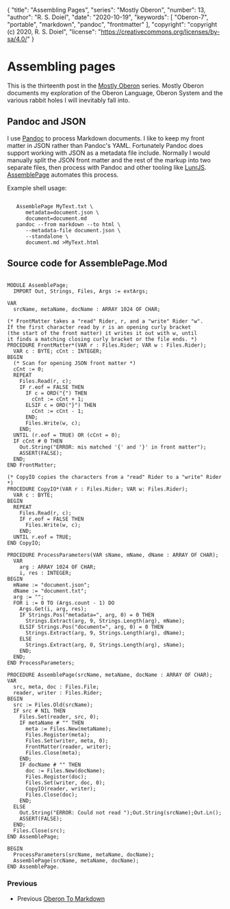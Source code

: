 {
	"title": "Assembling Pages",
	"series": "Mostly Oberon",
	"number": 13,
	"author": "R. S. Doiel",
	"date": "2020-10-19",
	"keywords": [ "Oberon-7", "portable", "markdown", "pandoc", "frontmatter" ],
	"copyright": "copyright (c) 2020, R. S. Doiel",
	"license": "https://creativecommons.org/licenses/by-sa/4.0/"
}

Assembling pages
================

This is the thirteenth post in the [Mostly Oberon](https://rsdoiel.github.io/blog/2020/04/11/Mostly-Oberon.html) series. Mostly Oberon documents my exploration of the Oberon Language, Oberon System and the various rabbit holes I will inevitably fall into.

Pandoc and JSON
---------------

I use [Pandoc](https://pandoc.org) to process Markdown documents. I like to keep my
front matter in JSON rather than Pandoc's YAML. Fortunately Pandoc
does support working with JSON as a metadata file include. Normally I would
manually split the JSON front matter and the rest of the markup into two
separate files, then process with Pandoc and other tooling like
[LunrJS](https://lunrjs.com). [AssemblePage](AssemblePage.Mod) automates this
process.

Example shell usage:

~~~

   AssemblePage MyText.txt \
      metadata=document.json \
      document=document.md
   pandoc --from markdown --to html \
      --metadata-file document.json \
      --standalone \
      document.md >MyText.html

~~~

Source code for **AssemblePage.Mod**
------------------------------------

~~~

MODULE AssemblePage;
  IMPORT Out, Strings, Files, Args := extArgs;

VAR
  srcName, metaName, docName : ARRAY 1024 OF CHAR;

(* FrontMatter takes a "read" Rider, r, and a "write" Rider "w".
If the first character read by r is an opening curly bracket
(the start of the front matter) it writes it out with w, until
it finds a matching closing curly bracket or the file ends. *)
PROCEDURE FrontMatter*(VAR r : Files.Rider; VAR w : Files.Rider);
  VAR c : BYTE; cCnt : INTEGER;
BEGIN
  (* Scan for opening JSON front matter *)
  cCnt := 0;
  REPEAT
    Files.Read(r, c);
    IF r.eof = FALSE THEN
      IF c = ORD("{") THEN
        cCnt := cCnt + 1;
      ELSIF c = ORD("}") THEN
        cCnt := cCnt - 1;
      END;
      Files.Write(w, c);
    END;
  UNTIL (r.eof = TRUE) OR (cCnt = 0);
  IF cCnt # 0 THEN
    Out.String("ERROR: mis matched '{' and '}' in front matter");
    ASSERT(FALSE);
  END;
END FrontMatter;

(* CopyIO copies the characters from a "read" Rider to a "write" Rider *)
PROCEDURE CopyIO*(VAR r : Files.Rider; VAR w: Files.Rider);
  VAR c : BYTE;
BEGIN
  REPEAT
    Files.Read(r, c);
    IF r.eof = FALSE THEN
      Files.Write(w, c);
    END;
  UNTIL r.eof = TRUE;
END CopyIO;

PROCEDURE ProcessParameters(VAR sName, mName, dName : ARRAY OF CHAR);
  VAR
    arg : ARRAY 1024 OF CHAR;
    i, res : INTEGER;
BEGIN
  mName := "document.json";
  dName := "document.txt";
  arg := "";
  FOR i := 0 TO (Args.count - 1) DO
    Args.Get(i, arg, res);
    IF Strings.Pos("metadata=", arg, 0) = 0 THEN
      Strings.Extract(arg, 9, Strings.Length(arg), mName);
    ELSIF Strings.Pos("document=", arg, 0) = 0 THEN
      Strings.Extract(arg, 9, Strings.Length(arg), dName);
    ELSE
      Strings.Extract(arg, 0, Strings.Length(arg), sName);
    END;
  END;
END ProcessParameters;

PROCEDURE AssemblePage(srcName, metaName, docName : ARRAY OF CHAR);
VAR
  src, meta, doc : Files.File;
  reader, writer : Files.Rider;
BEGIN
  src := Files.Old(srcName);
  IF src # NIL THEN
    Files.Set(reader, src, 0);
    IF metaName # "" THEN
      meta := Files.New(metaName);
      Files.Register(meta);
      Files.Set(writer, meta, 0);
      FrontMatter(reader, writer);
      Files.Close(meta);
    END;
    IF docName # "" THEN
      doc := Files.New(docName);
      Files.Register(doc);
      Files.Set(writer, doc, 0);
      CopyIO(reader, writer);
      Files.Close(doc);
    END;
  ELSE
    Out.String("ERROR: Could not read ");Out.String(srcName);Out.Ln();
    ASSERT(FALSE);
  END;
  Files.Close(src);
END AssemblePage;

BEGIN
  ProcessParameters(srcName, metaName, docName);
  AssemblePage(srcName, metaName, docName);
END AssemblePage.

~~~

### Previous

+ Previous [Oberon To Markdown](../../10/03/Oberon-to-markdown.html)
